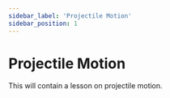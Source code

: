 ```yaml
---
sidebar_label: 'Projectile Motion'
sidebar_position: 1
---
```


# Projectile Motion

This will contain a lesson on projectile motion.